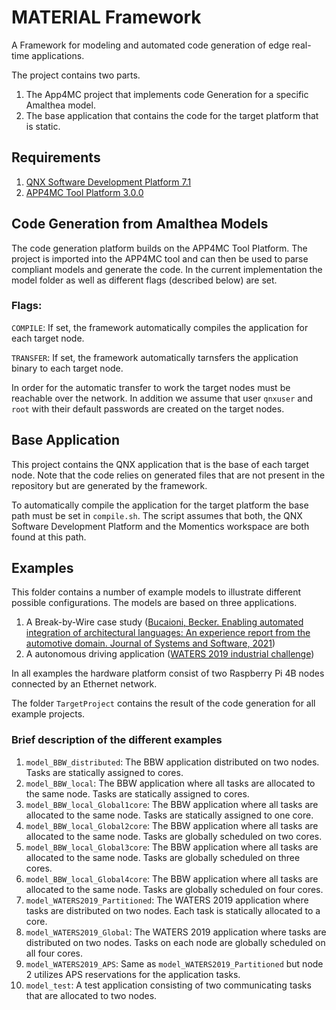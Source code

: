 # MATERIAL Framework
A Framework for modeling and automated code generation of edge real-time applications.

The project contains two parts. 
1) The App4MC project that implements code Generation for a specific Amalthea model.
2) The base application that contains the code for the target platform that is static.

## Requirements
1) [QNX Software Development Platform 7.1](https://blackberry.qnx.com/en/products/foundation-software/qnx-software-development-platform/sdp-7-1)
2) [APP4MC Tool Platform 3.0.0](https://eclipse.dev/app4mc/)

## Code Generation from Amalthea Models
The code generation platform builds on the APP4MC Tool Platform. The project is imported into the APP4MC tool and can then be used to parse compliant models and generate the code. 
In the current implementation the model folder as well as different flags (described below) are set.

### Flags:

`COMPILE`: If set, the framework automatically compiles the application for each target node. 

`TRANSFER`: If set, the framework automatically tarnsfers the application binary to each target node. 

In order for the automatic transfer to work the target nodes must be reachable over the network.
In addition we assume that user `qnxuser` and `root` with their default passwords are created on the target nodes. 

## Base Application 
This project contains the QNX application that is the base of each target node. 
Note that the code relies on generated files that are not present in the repository but are generated by the framework. 

To automatically compile the application for the target platform the base path must be set in `compile.sh`.
The script assumes that both, the QNX Software Development Platform and the Momentics workspace are both found at this path. 

## Examples

This folder contains a number of example models to illustrate different possible configurations. 
The models are based on three applications. 

1) A Break-by-Wire case study ([Bucaioni, Becker. Enabling automated integration of architectural languages: An experience report from the automotive
domain. Journal of Systems and Software, 2021](https://doi.org/10.1016/j.jss.2021.111106))
2) A autonomous driving application ([WATERS 2019 industrial challenge](https://archives.ecrts.org/fileadmin/WebsitesArchiv/ecrts2019/waters/waters-industrial-challenge/index.html))

In all examples the hardware platform consist of two Raspberry Pi 4B nodes connected by an Ethernet network. 

The folder `TargetProject` contains the result of the code generation for all example projects. 

### Brief description of the different examples

1) `model_BBW_distributed`: The BBW application distributed on two nodes. Tasks are statically assigned to cores.
2) `model_BBW_local`: The BBW application where all tasks are allocated to the same node. Tasks are statically assigned to cores.
3) `model_BBW_local_Global1core`: The BBW application where all tasks are allocated to the same node. Tasks are statically assigned to one core.
4) `model_BBW_local_Global2core`: The BBW application where all tasks are allocated to the same node. Tasks are globally scheduled on two cores. 
5) `model_BBW_local_Global3core`: The BBW application where all tasks are allocated to the same node. Tasks are globally scheduled on three cores. 
6) `model_BBW_local_Global4core`: The BBW application where all tasks are allocated to the same node. Tasks are globally scheduled on four cores. 
7) `model_WATERS2019_Partitioned`: The WATERS 2019 application where tasks are distributed on two nodes. Each task is statically allocated to a core. 
8) `model_WATERS2019_Global`: The WATERS 2019 application where tasks are distributed on two nodes. Tasks on each node are globally scheduled on all four cores.
9) `model_WATERS2019_APS`: Same as `model_WATERS2019_Partitioned` but node 2 utilizes APS reservations for the application tasks.
10) `model_test`: A test application consisting of two communicating tasks that are allocated to two nodes. 
